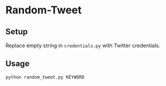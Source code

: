 # Random-Tweet

## Setup
Replace empty string in `credentials.py` with Twitter credentials.

## Usage
`python random_tweet.py KEYWORD`
